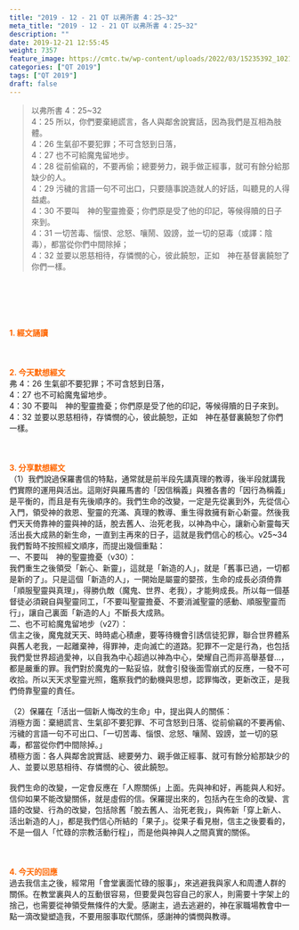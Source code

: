 ```yaml
---
title: "2019 - 12 - 21 QT 以弗所書 4：25~32"
meta_title: "2019 - 12 - 21 QT 以弗所書 4：25~32"
description: ""
date: 2019-12-21 12:55:45
weight: 7357
feature_image: https://cmtc.tw/wp-content/uploads/2022/03/15235392_10211799862337740_180693556567566654_o-1.webp
categories: ["QT 2019"]
tags: ["QT 2019"]
draft: false
---
```


<blockquote>以弗所書 4：25~32<br />
4：25 所以，你們要棄絕謊言，各人與鄰舍說實話，因為我們是互相為肢體。<br />
4：26 生氣卻不要犯罪；不可含怒到日落，<br />
4：27 也不可給魔鬼留地步。<br />
4：28 從前偷竊的，不要再偷；總要勞力，親手做正經事，就可有餘分給那缺少的人。<br />
4：29 污穢的言語一句不可出口，只要隨事說造就人的好話，叫聽見的人得益處。<br />
4：30 不要叫　神的聖靈擔憂；你們原是受了他的印記，等候得贖的日子來到。<br />
4：31 一切苦毒、惱恨、忿怒、嚷鬧、毀謗，並一切的惡毒（或譯：陰毒），都當從你們中間除掉；<br />
4：32 並要以恩慈相待，存憐憫的心，彼此饒恕，正如　神在基督裏饒恕了你們一樣。</blockquote><br />
&nbsp;<br />
<br />
&nbsp;<br />
<br />
<span style="color: #ff6600;"><strong>1. </strong><strong>經文誦讀</strong></span><br />
<br />
<span style="color: #ff6600;"><strong> </strong></span><br />
<br />
<span style="color: #ff6600;"><strong>2. 今天默想</strong><strong>經文<br />
</strong></span>弗 4：26 生氣卻不要犯罪；不可含怒到日落，<br />
4：27 也不可給魔鬼留地步。<br />
4：30 不要叫　神的聖靈擔憂；你們原是受了他的印記，等候得贖的日子來到。<br />
4：32 並要以恩慈相待，存憐憫的心，彼此饒恕，正如　神在基督裏饒恕了你們一樣。<br />
<br />
&nbsp;<br />
<br />
<span style="color: #ff6600;"><strong>3. 分享默想經文<br />
</strong></span>（1）我們說過保羅書信的特點，通常就是前半段先講真理的教導，後半段就講我們實際的運用與活出。這剛好與羅馬書的「因信稱義」與雅各書的「因行為稱義」是平衡的，而且是有先後順序的。我們生命的改變，一定是先從裏到外，先從信心入門，領受神的救恩、聖靈的充滿、真理的教導、重生得救擁有新心新靈。然後我們天天倚靠神的靈與神的話，脫去舊人、治死老我，以神為中心，讓新心新靈每天活出長大成熟的新生命，一直到主再來的日子，這就是我們信心的核心。v25~34我們暫時不按照經文順序，而提出幾個重點：<br />
一、不要叫　神的聖靈擔憂（v30）：<br />
我們重生之後領受「新心、新靈」，這就是「新造的人」，就是「舊事已過，一切都是新的了」。只是這個「新造的人」，一開始是屬靈的嬰孩，生命的成長必須倚靠「順服聖靈與真理」，得勝仇敵（魔鬼、世界、老我），才能夠成長。所以每一個基督徒必須親自與聖靈同工，「不要叫聖靈擔憂、不要消滅聖靈的感動、順服聖靈而行」，讓自己裏面「新造的人」不斷長大成熟。<br />
二、也不可給魔鬼留地步（v27）：<br />
信主之後，魔鬼就天天、時時處心積慮，要等待機會引誘信徒犯罪，聯合世界體系與舊人老我，一起離棄神，得罪神，走向滅亡的道路。犯罪不一定是行為，也包括我們愛世界超過愛神，以自我為中心超過以神為中心，榮耀自己而非高舉基督…，都是嚴重的罪。我們對於魔鬼的一點妥協，就會引發後面雪崩式的反應，一發不可收拾。所以天天求聖靈光照，鑑察我們的動機與思想，認罪悔改，更新改正，是我們倚靠聖靈的責任。<br />
<br />
（2）保羅在「活出一個新人悔改的生命」中，提出與人的關係：<br />
消極方面：棄絕謊言、生氣卻不要犯罪、不可含怒到日落、從前偷竊的不要再偷、污穢的言語一句不可出口、「一切苦毒、惱恨、忿怒、嚷鬧、毀謗，並一切的惡毒，都當從你們中間除掉。」<br />
積極方面：各人與鄰舍說實話、總要勞力、親手做正經事、就可有餘分給那缺少的人、並要以恩慈相待、存憐憫的心、彼此饒恕。<br />
<br />
我們生命的改變，一定會反應在「人際關係」上面。先與神和好，再能與人和好。信仰如果不能改變關係，就是虛假的信。保羅提出來的，包括內在生命的改變、言語的改變、行為的改變，包括除舊「脫去舊人、治死老我」，與佈新「穿上新人、活出新造的人」，都是我們信心所結的「果子」。從果子看見樹，信主之後要看的，不是一個人「忙碌的宗教活動行程」，而是他與神與人之間真實的關係。<br />
<br />
&nbsp;<br />
<br />
<span style="color: #ff6600;"><strong>4. 今天的回應<br />
</strong></span>過去我信主之後，經常用「會堂裏面忙碌的服事」，來逃避我與家人和周遭人群的關係。在教堂裏與人的互動很容易，但要愛與包容自己的家人，則需要十字架上的捨己，也需要從神領受無條件的大愛。感謝主，過去逃避的，神在家職場教會中一點一滴改變塑造我，不要用服事取代關係，感謝神的憐憫與教導。<br />
<br />
&nbsp;
        